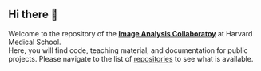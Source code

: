 ## Hi there 👋

Welcome to the repository of the **[Image Analysis Collaboratoy](https://iac.hms.harvard.edu)** at Harvard Medical School.  
Here, you will find code, teaching material, and documentation for public projects.
Please navigate to the list of [repositories](https://github.com/orgs/HMS-IAC/repositories?q=visibility%3Apublic+archived%3Afalse) to see what is available.

<!--

**Here are some ideas to get you started:**

🙋‍♀️ A short introduction - what is your organization all about?
🌈 Contribution guidelines - how can the community get involved?
👩‍💻 Useful resources - where can the community find your docs? Is there anything else the community should know?
🍿 Fun facts - what does your team eat for breakfast?
🧙 Remember, you can do mighty things with the power of [Markdown](https://docs.github.com/github/writing-on-github/getting-started-with-writing-and-formatting-on-github/basic-writing-and-formatting-syntax)
-->
